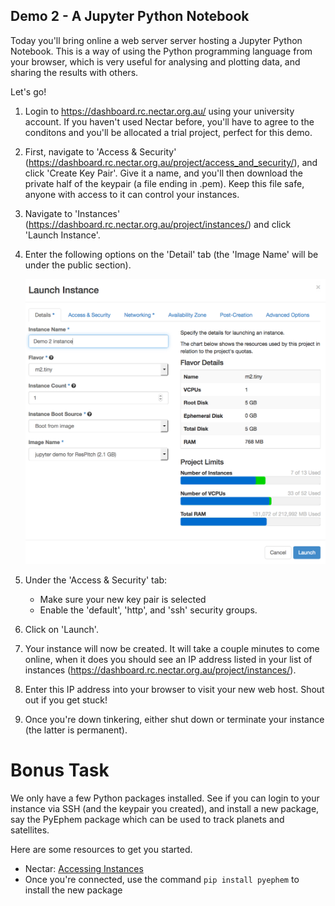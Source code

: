 ## Demo 2 - A Jupyter Python Notebook

Today you'll bring online a web server server hosting a Jupyter Python Notebook. This is a way of using the Python programming language from your browser, which is very useful for analysing and plotting data, and sharing the results with others.

Let's go!

1. Login to https://dashboard.rc.nectar.org.au/ using your university account. If you haven't used Nectar before, you'll have to agree to the conditons and you'll be allocated a trial project, perfect for this demo.

2. First, navigate to 'Access & Security' (https://dashboard.rc.nectar.org.au/project/access_and_security/), and click 'Create Key Pair'. Give it a name, and you'll then download the private half of the keypair (a file ending in .pem). Keep this file safe, anyone with access to it can control your instances.

3. Navigate to 'Instances' (https://dashboard.rc.nectar.org.au/project/instances/) and click 'Launch Instance'.

3. Enter the following options on the 'Detail' tab (the 'Image Name' will be under the public section).

    ![](images/demo2_1.png)

4. Under the 'Access & Security' tab:

    * Make sure your new key pair is selected
    * Enable the 'default', 'http', and 'ssh' security groups.
    
5. Click on 'Launch'. 

6. Your instance will now be created. It will take a couple minutes to come online, when it does you should see an IP address listed in your list of instances (https://dashboard.rc.nectar.org.au/project/instances/).

7. Enter this IP address into your browser to visit your new web host. Shout out if you get stuck!

8. Once you're down tinkering, either shut down or terminate your instance (the latter is permanent).

# Bonus Task

We only have a few Python packages installed. See if you can login to your instance via SSH (and the keypair you created), and install a new package, say the PyEphem package which can be used to track planets and satellites.

Here are some resources to get you started.

* Nectar: [Accessing Instances](https://support.ehelp.edu.au/support/solutions/articles/6000055446-accessing-instances)
* Once you're connected, use the command ```pip install pyephem``` to install the new package





